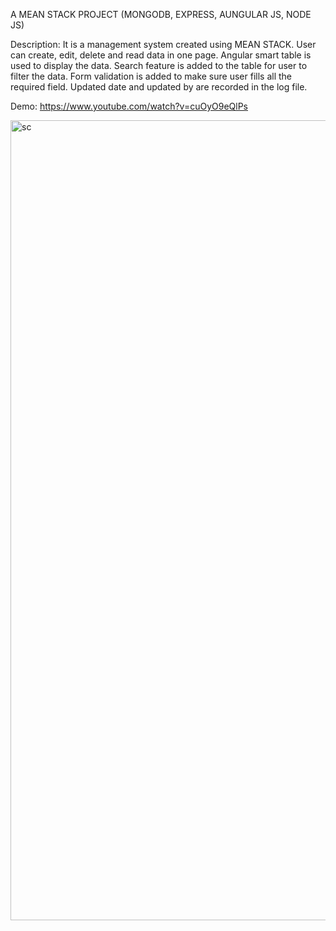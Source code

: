 A MEAN STACK PROJECT (MONGODB, EXPRESS, AUNGULAR JS, NODE JS) 

Description: 
It is a management system created using MEAN STACK. User can create, edit, delete and read data in one page. Angular smart table is used to display the data. Search feature is added to the table for user to filter the data. Form validation is added to make sure user fills all the required field. Updated date and updated by are recorded in the log file. 

Demo: 
https://www.youtube.com/watch?v=cuOyO9eQlPs

<img width="1280" alt="sc" src="https://user-images.githubusercontent.com/25859298/33793186-bd6e7d02-dced-11e7-91e9-53aec0a4aa4c.png">

